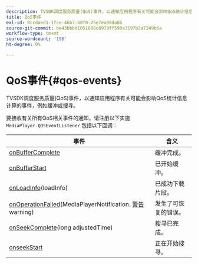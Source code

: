 ```yaml
---
description: TVSDK调度服务质量(QoS)事件，以通知应用程序有关可能会影响QoS统计信息计算的事件，例如缓冲或搜寻。
title: QoS事件
exl-id: 0ccdaed1-1fce-46b7-b0f0-25e7ea98da86
source-git-commit: be43bbbd1051886c8979ff590a3197b2a7249b6a
workflow-type: tm+mt
source-wordcount: '198'
ht-degree: 0%

---
```


# QoS事件{#qos-events}

TVSDK调度服务质量(QoS)事件，以通知应用程序有关可能会影响QoS统计信息计算的事件，例如缓冲或搜寻。

要接收有关所有QoS相关事件的通知，请注册以下实施 `MediaPlayer.QOSEventListener` 包括以下回调：

| 事件 | 含义 |
|---|---|
| [onBufferComplete](https://help.adobe.com/en_US/primetime/api/psdk/javadoc_1.4/com/adobe/mediacore/MediaPlayer.QOSEventListener.html#onBufferComplete()) | 缓冲完成。 |
| [onBufferStart](https://help.adobe.com/en_US/primetime/api/psdk/javadoc_1.4/com/adobe/mediacore/MediaPlayer.QOSEventListener.html#onBufferStart()) | 已开始缓冲。 |
| [onLoadInfo](https://help.adobe.com/en_US/primetime/api/psdk/javadoc_1.4/com/adobe/mediacore/MediaPlayer.QOSEventListener.html#onLoadInfo(com.adobe.mediacore.qos.LoadInfo))(loadInfo) | 已成功下载片段。 |
| [onOperationFailed](https://help.adobe.com/en_US/primetime/api/psdk/javadoc_1.4/com/adobe/mediacore/MediaPlayer.QOSEventListener.html)(MediaPlayerNotification. [警告](https://help.adobe.com/en_US/primetime/api/psdk/javadoc_1.4/com/adobe/mediacore/MediaPlayerNotification.Warning.html) warning) | 发生了可恢复的错误。 |
| [onSeekComplete](https://help.adobe.com/en_US/primetime/api/psdk/javadoc_1.4/com/adobe/mediacore/MediaPlayer.QOSEventListener.html#onSeekComplete(long))(long adjustedTime) | 搜寻已完成。 |
| [onseekStart](https://help.adobe.com/en_US/primetime/api/psdk/javadoc_1.4/com/adobe/mediacore/MediaPlayer.QOSEventListener.html#onSeekStart()) | 正在开始搜寻。 |

